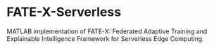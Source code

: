 # FATE-X-Serverless
MATLAB implementation of FATE-X: Federated Adaptive Training and Explainable Intelligence Framework for Serverless Edge Computing.
